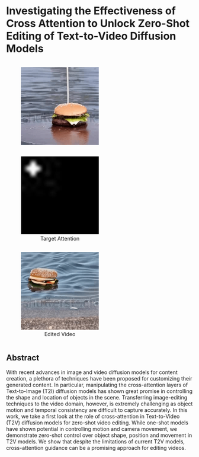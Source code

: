 # Investigating the Effectiveness of Cross Attention to Unlock Zero-Shot Editing of Text-to-Video Diffusion Models
<section class="features">
    <figure style="display: inline-block; text-align: center;">
      <img src="resources/original-burger.gif" width="210" height="210" >  
      <figcaption><Original Video</figcaption>
    </figure>
    <figure style="display: inline-block; text-align: center;">
      <img src="resources/ezgif.com-animated-gif-maker.gif"  width="210" height="210" > 
      <figcaption>Target Attention</figcaption>
    </figure>   
    <figure style="display: inline-block; text-align: center;">
      <img src="resources/edited-burger.gif" width="210" height="210" > 
      <figcaption>Edited Video</figcaption>
    </figure>
</section>

## Abstract
 With recent advances in image and video diffusion models for content creation, a plethora of techniques have been proposed for customizing their generated content. 
In particular, manipulating the cross-attention layers of Text-to-Image (T2I) diffusion models has shown great promise in controlling the shape and location of objects in the scene. Transferring image-editing techniques to the video domain, however, is extremely challenging as object motion and temporal consistency are difficult to capture accurately. In this work, we take a first look at the role of cross-attention in Text-to-Video (T2V) diffusion models for zero-shot video editing. While one-shot models have shown potential in controlling motion and camera movement, we demonstrate zero-shot control over object shape, position and movement in T2V models. We show that despite the limitations of current T2V models, cross-attention guidance can be a promising approach for editing videos.

